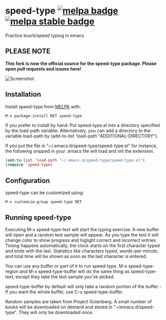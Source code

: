 # speed-type [![melpa badge][melpa-badge]][melpa-link] [![melpa stable badge][melpa-stable-badge]][melpa-stable-link]

Practice touch/speed typing in emacs.

## PLEASE NOTE

**This fork is now the official source for the speed-type package.
Please open pull requests and issues here!**

![Screenshot](https://raw.github.com/parkouss/speed-type/master/speed-type-screen-shot.png)

## Installation

Install speed-type from [MELPA](melpa.org) with:

```
M-x package-install RET speed-type
```

If you prefer to install by hand: Put speed-type.el into a directory specified
by the load-path variable. Alternatively, you can add a directory to the
variable load-path by (add-to-list 'load-path "ADDITIONAL-DIRECTORY").

If you put the file in "~/.emacs.d/speed-type/speed-type.el" for instance, the
following snipped in your .emacs file will load and init the extension.

```lisp
(add-to-list 'load-path "~/.emacs.d/speed-type/speed-type.el")
(require 'speed-type)
```

## Configuration

speed-type can be customized using:

```
M-x customize-group speed-type RET
```

## Running speed-type

Executing M-x speed-type-text will start the typing exercise. A new buffer will
open and a random text sample will appear. As you type the text it will change
color to show progress and higlight correct and incorrect entries. Timing
happens automatically, the clock starts on the first character typed and ends
with the last. Statistics like characters typed, words-per-minute, and total
time will be shown as soon as the last character is entered.

You can use any buffer or part of it to run speed-type. M-x speed-type-region
and M-x speed-type-buffer will do the same thing as speed-type-text, except they
take the text sample you've picked.

speed-type-buffer by default will only take a random portion of the buffer - If
you want the whole buffer, use C-u speed-type-buffer.

Random samples are taken from Project Gutenberg. A small number of books will be
downloaded on demand and stored in "~/emacs.d/speed-type". They will only be
downloaded once.


[melpa-link]: https://melpa.org/#/speed-type
[melpa-stable-link]: https://stable.melpa.org/#/speed-type
[melpa-badge]: https://melpa.org/packages/speed-type-badge.svg
[melpa-stable-badge]: https://stable.melpa.org/packages/speed-type-badge.svg
